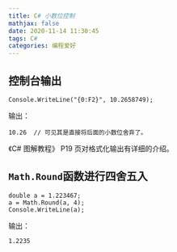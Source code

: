 ```yaml
---
title: C# 小数位控制
mathjax: false
date: 2020-11-14 11:30:45
tags: C#
categories: 编程爱好
---
```


## 控制台输出

```Csharp
Console.WriteLine("{0:F2}", 10.2658749);
```
<!--more-->

输出：

```
10.26  // 可见其是直接将后面的小数位舍弃了。
```

《C# 图解教程》 P19 页对格式化输出有详细的介绍。

## `Math.Round`函数进行四舍五入

```Csharp
double a = 1.223467;
a = Math.Round(a, 4);
Console.WriteLine(a);
```
输出：
```
1.2235
```

